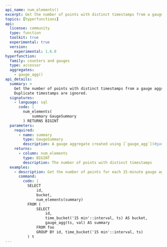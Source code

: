 ```yaml
---
api_name: num_elements()
excerpt: Get the number of points with distinct timestamps from a gauge aggregate
topics: [hyperfunctions]
api:
  license: community
  type: function
  toolkit: true
  experimental: true
  version:
    experimental: 1.6.0
hyperfunction:
  family: counters and gauges
  type: accessor
  aggregates:
    - gauge_agg()
api_details:
  summary: >
    Get the number of points with distinct timestamps from a gauge aggregate.
    Duplicate timestamps are ignored.
  signatures:
    - language: sql
      code: |
        num_elements(
            summary GaugeSummary
        ) RETURNS BIGINT
  parameters:
    required:
      - name: summary
        type: GaugeSummary
        description: A gauge aggregate created using [`gauge_agg`](#gauge_agg)
    returns:
      - column: num_elements
        type: BIGINT
        description: The number of points with distinct timestamps
  examples:
    - description: Get the number of points for each 15-minute gauge aggregate.
      command:
        code: |
          SELECT
              id,
              bucket,
              num_elements(summary)
          FROM (
              SELECT
                  id,
                  time_bucket('15 min'::interval, ts) AS bucket,
                  gauge_agg(ts, val) AS summary
              FROM foo
              GROUP BY id, time_bucket('15 min'::interval, ts)
          ) t
---
```


